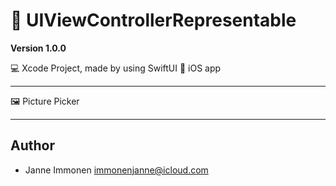 # 📸 UIViewControllerRepresentable

**Version 1.0.0**

💻 Xcode Project, made by using SwiftUI
📱 iOS app

---

🖼 Picture Picker

---

## Author

- Janne Immonen <immonenjanne@icloud.com>

